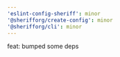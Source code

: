 ```yaml
---
'eslint-config-sheriff': minor
'@sherifforg/create-config': minor
'@sherifforg/cli': minor
---
```


feat: bumped some deps
